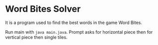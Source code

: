 # Word Bites Solver #
It is a program used to find the best words in the game Word Bites.

Run main with `java main.java`. Prompt asks for horizontal piece then for vertical piece then single tiles. 